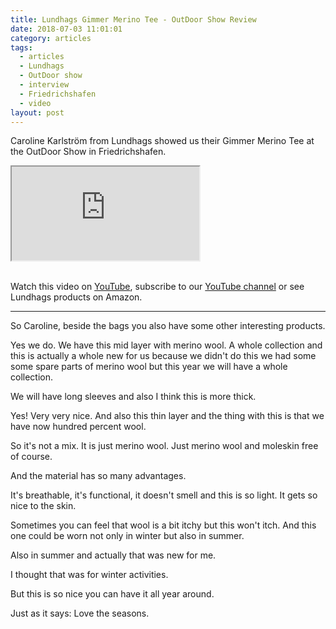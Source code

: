 ```yaml
---
title: Lundhags Gimmer Merino Tee - OutDoor Show Review
date: 2018-07-03 11:01:01
category: articles
tags:
  - articles
  - Lundhags
  - OutDoor show
  - interview
  - Friedrichshafen
  - video
layout: post
---
```


Caroline Karlström from Lundhags showed us their Gimmer Merino Tee at the OutDoor Show in Friedrichshafen.

<div class="embed-responsive embed-responsive-16by9">
    <iframe class="embed-responsive-item" src="https://www.youtube.com/embed/4S8pzZn5nGY"></iframe>
</div>
<br>
<!--more-->

Watch this video on <a href="https://www.youtube.com/watch?v=4S8pzZn5nGY" rel="nofollow">YouTube</a>, subscribe to our <a rel="nofollow" href="https://www.youtube.com/channel/UCnO9Q_m9EaOCrHmmQIBVBNw?sub_confirmation=1">YouTube channel</a> or see Lundhags products on <a hre="https://amzn.to/2tSbiMr" rel="nofollow">Amazon</a>.

---

So Caroline, beside the bags you also have some other interesting products.

Yes we do. We have this mid layer with merino wool. A whole collection and this is actually a whole new for us because we
didn't do this we had some some spare parts of merino wool but this year we will have a whole collection.

We will have long sleeves and also I think this is more thick.

Yes! Very very nice. And also this thin layer and the thing with this is that we have now hundred percent wool.

So it's not a mix. It is just merino wool. Just merino wool and moleskin free of course.

And the material has so many advantages.

It's breathable, it's functional, it doesn't smell and this is so light. It gets so nice to the skin.

Sometimes you can feel that wool is a bit itchy but this won't itch. And this one could be worn not only in winter but also
in summer.

Also in summer and actually that was new for me.

I thought that was for winter activities.

But this is so nice you can have it all year around.

Just as it says: Love the seasons.
